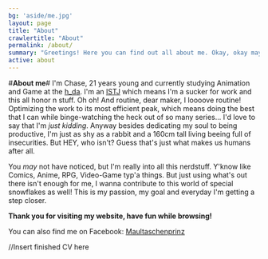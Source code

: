 ```yaml
---
bg: 'aside/me.jpg'
layout: page
title: "About"
crawlertitle: "About"
permalink: /about/
summary: "Greetings! Here you can find out all about me. Okay, okay maybe not *all*."
active: about
---
```


#**About me**#
I'm Chase, 21 years young and currently studying Animation and Game at the [h_da](https://www.h-da.de/studium/studienangebot/studiengaenge/architektur-medien-und-design/animation-game-ba/). I'm an [ISTJ](https://www.16personalities.com/istj-personality) which means I'm a sucker for work and this all honor n stuff. Oh oh! And routine, dear maker, I loooove routine! Optimizing the work to its most efficient peak, which means doing the best that I can while binge-watching the heck out of so many series... I'd love to say that I'm *just kidding*. Anyway besides dedicating my soul to being productive, I'm just as shy as a rabbit and a 160cm tall living beeing full of insecurities. But HEY, who isn't? Guess that's just what makes us humans after all.  

You *may* not have noticed, but I'm really into all this nerdstuff. Y'know like Comics, Anime, RPG, Video-Game typ'a things. But just using what's out there isn't enough for me, I wanna contribute to this world of special snowflakes as well! This is my passion, my goal and everyday I'm getting a step closer. 

**Thank you for visiting my website, have fun while browsing!** 

You can also find me on Facebook:
[Maultaschenprinz](https://www.facebook.com/Maultaschenprinz/)

//Insert finished CV here
